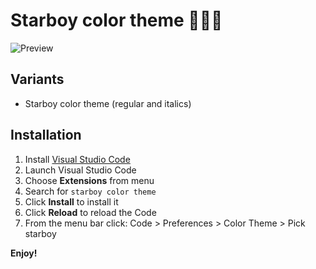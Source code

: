 # Starboy color theme 👩‍🚀💜

<img src="https://res.cloudinary.com/batn05000/image/upload/v1598193942/preview_am0xnj.png" alt="Preview">

## Variants

- Starboy color theme (regular and italics)

## Installation

1.  Install [Visual Studio Code](https://code.visualstudio.com/)
2.  Launch Visual Studio Code
3.  Choose **Extensions** from menu
4.  Search for `starboy color theme`
5.  Click **Install** to install it
6.  Click **Reload** to reload the Code
7.  From the menu bar click: Code > Preferences > Color Theme > Pick starboy

**Enjoy!**
